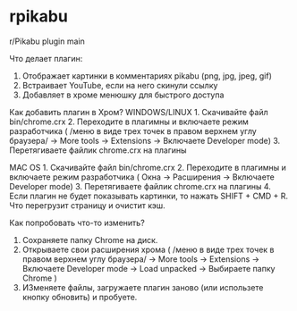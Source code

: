 # rpikabu
r/Pikabu plugin main

Что делает плагин:
  1. Отображает картинки в комментариях pikabu (png, jpg, jpeg, gif)
  2. Встраивает YouTube, если на него скинули ссылку
  3. Добавляет в хроме менюшку для быстрого доступа

Как добавить плагин в Хром?
  WINDOWS/LINUX
    1. Скачивайте файл bin/chrome.crx
    2. Переходите в плагимны и включаете режим разработчика ( /меню в виде трех точек в правом верхнем углу браузера/ -> More tools -> Extensions -> Включаете Developer mode)
    3. Перетягиваете файлик chrome.crx на плагины

  MAC OS
    1. Скачивайте файл bin/chrome.crx
    2. Переходите в плагимны и включаете режим разработчика ( Окна -> Расширения -> Включаете Developer mode)
    3. Перетягиваете файлик chrome.crx на плагины
    4. Если плагин не будет показывать картинки, то нажать SHIFT + CMD + R. Что перегрузит страницу и очистит кэш.

Как попробовать что-то изменить?
  1. Сохраняете папку Chrome на диск.
  2. Открываете свои расширения хрома ( /меню в виде трех точек в правом верхнем углу браузера/ -> More tools -> Extensions -> Включаете Developer mode -> Load unpacked -> Выбираете папку Chrome )
  3. ИЗменяете файлы, загружаете плагин заново (или использете кнопку обновить) и пробуете.
